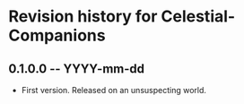# Revision history for Celestial-Companions

## 0.1.0.0 -- YYYY-mm-dd

* First version. Released on an unsuspecting world.
